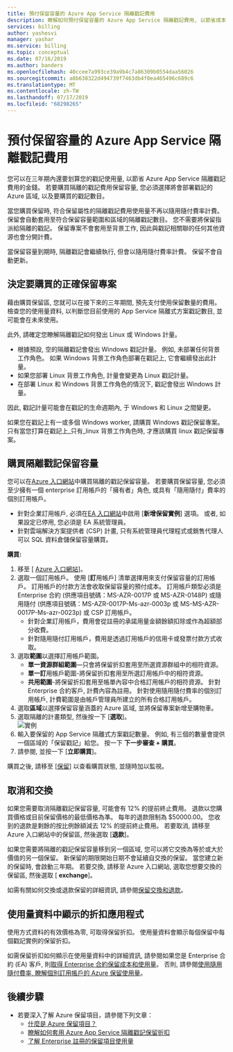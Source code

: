 ```yaml
---
title: 預付保留容量的 Azure App Service 隔離戳記費用
description: 瞭解如何預付保留容量的 Azure App Service 隔離戳記費用, 以節省成本。
services: billing
author: yashesvi
manager: yashar
ms.service: billing
ms.topic: conceptual
ms.date: 07/16/2019
ms.author: banders
ms.openlocfilehash: 40ccee7a993ce39a9b4c7a86309b0554daa56026
ms.sourcegitcommit: a8b638322d494739f7463db4f0ea465496c689c6
ms.translationtype: MT
ms.contentlocale: zh-TW
ms.lasthandoff: 07/17/2019
ms.locfileid: "68298265"
---
```

# <a name="prepay-for-azure-app-service-isolated-stamp-fee-with-reserved-capacity"></a>預付保留容量的 Azure App Service 隔離戳記費用

您可以在三年期內還要划算您的戳記使用量, 以節省 Azure App Service 隔離戳記費用的金錢。 若要購買隔離的戳記費用保留容量, 您必須選擇將會部署戳記的 Azure 區域, 以及要購買的戳記數目。

當您購買保留時, 符合保留屬性的隔離戳記費用使用量不再以隨用隨付費率計費。 保留會自動套用至符合保留容量範圍和區域的隔離戳記數目。 您不需要將保留指派給隔離的戳記。 保留專案不會套用至背景工作, 因此與戳記相關聯的任何其他資源也會分開計費。

當保留容量到期時, 隔離戳記會繼續執行, 但會以隨用隨付費率計費。 保留不會自動更新。

## <a name="determine-the-right-reservation-to-purchase"></a>決定要購買的正確保留專案

藉由購買保留區, 您就可以在接下來的三年期間, 預先支付使用保留數量的費用。 檢查您的使用量資料, 以判斷您目前使用的 App Service 隔離式方案戳記數目, 並可能會在未來使用。

此外, 請確定您瞭解隔離戳記如何發出 Linux 或 Windows 計量。

- 根據預設, 空的隔離戳記會發出 Windows 戳記計量。 例如, 未部署任何背景工作角色。 如果 Windows 背景工作角色部署在戳記上, 它會繼續發出此計量。
- 如果您部署 Linux 背景工作角色, 計量會變更為 Linux 戳記計量。
- 在部署 Linux 和 Windows 背景工作角色的情況下, 戳記會發出 Windows 計量。

因此, 戳記計量可能會在戳記的生命週期內, 于 Windows 和 Linux 之間變更。

如果您在戳記上有一或多個 Windows worker, 請購買 Windows 戳記保留專案。 只有當您打算在戳記上_只有_linux 背景工作角色時, 才應該購買 linux 戳記保留專案。

## <a name="buy-isolated-stamp-reserved-capacity"></a>購買隔離戳記保留容量

您可以在[Azure 入口網站](https://portal.azure.com/#blade/Microsoft_Azure_Reservations/CreateBlade/referrer/documentation/filters/%7B%22reservedResourceType%22%3A%22AppService%22%7D)中購買隔離的戳記保留容量。 若要購買保留容量, 您必須至少擁有一個 enterprise 訂用帳戶的「擁有者」角色, 或具有「隨用隨付」費率的個別訂用帳戶。

- 針對企業訂用帳戶, 必須在[EA 入口網站](https://ea.azure.com/)中啟用 [**新增保留實例**] 選項。 或者, 如果設定已停用, 您必須是 EA 系統管理員。
- 針對雲端解決方案提供者 (CSP) 計畫, 只有系統管理員代理程式或銷售代理人可以 SQL 資料倉儲保留容量購買。

**購買:**

1. 移至 [ [Azure 入口網站](https://portal.azure.com/#blade/Microsoft_Azure_Reservations/CreateBlade/referrer/documentation/filters/%7B%22reservedResourceType%22%3A%22AppService%22%7D)]。
1. 選取一個訂用帳戶。 使用 [**訂**用帳戶] 清單選擇用來支付保留容量的訂用帳戶。 訂用帳戶的付款方法會收取保留容量的預付成本。 訂用帳戶類型必須是 Enterprise 合約 (供應項目號碼：MS-AZR-0017P 或 MS-AZR-0148P) 或隨用隨付 (供應項目號碼：MS-AZR-0017P-Ms-azr-0003p 或 MS-MS-AZR-0017P-Ms-azr-0023p) 或 CSP 訂用帳戶。
    - 針對企業訂用帳戶，費用會從註冊的承諾用量金額餘額扣除或作為超額部分收費。
    - 針對隨用隨付訂用帳戶，費用是透過訂用帳戶的信用卡或發票付款方式收取。
1. 選取**範圍**以選擇訂用帳戶範圍。
    - **單一資源群組範圍**—只會將保留折扣套用至所選資源群組中的相符資源。
    - **單一訂**用帳戶範圍-將保留折扣套用至所選訂用帳戶中的相符資源。
    - **共用範圍**-將保留折扣套用至帳單內容中合格訂用帳戶的相符資源。 針對 Enterprise 合約客戶, 計費內容為註冊。 針對使用隨用隨付費率的個別訂用帳戶, 計費範圍是由帳戶管理員所建立的所有合格訂用帳戶。
1. 選取**區域**以選擇保留容量涵蓋的 Azure 區域, 並將保留專案新增至購物車。
1. 選取隔離的計畫類型, 然後按一下 [**選取**]。  
    ![實例](./media/billing-prepay-app-service-isolated-stamp/app-service-isolated-stamp-select.png)
1. 輸入要保留的 App Service 隔離式方案戳記數量。 例如, 有三個的數量會提供一個區域的「保留戳記」給您。 按一下 **下一步審查 + 購買**。
1. 請參閱, 並按一下 [**立即購買**]。

購買之後, 請移至 [[保留](https://portal.azure.com/#blade/Microsoft_Azure_Reservations/ReservationsBrowseBlade)] 以查看購買狀態, 並隨時加以監視。

## <a name="cancellations-and-exchanges"></a>取消和交換

如果您需要取消隔離戳記保留容量, 可能會有 12% 的提前終止費用。 退款以您購買價格或目前保留價格的最低價格為準。 每年的退款限制為 $50000.00。 您收到的退款是剩餘的按比例餘額減去 12% 的提前終止費用。 若要取消, 請移至 Azure 入口網站中的保留區, 然後選取 [**退款**]。

如果您需要將隔離的戳記保留容量移到另一個區域, 您可以將它交換為等於或大於價值的另一個保留。 新保留的期限開始日期不會延續自交換的保留。 當您建立新的保留時, 會啟動三年期。 若要交換, 請移至 Azure 入口網站, 選取您想要交換的保留區, 然後選取 [ **exchange**]。

如需有關如何交換或退款保留的詳細資訊, 請參閱[保留交換和退款](billing-azure-reservations-self-service-exchange-and-refund.md)。

## <a name="discount-application-shown-in-usage-data"></a>使用量資料中顯示的折扣應用程式

使用方式資料的有效價格為零, 可取得保留折扣。 使用量資料會顯示每個保留中每個戳記實例的保留折扣。

如需保留折扣如何顯示在使用量資料中的詳細資訊, 請參閱如果您是 Enterprise 合約 (EA) 客戶, 則[取得 Enterprise 合約保留成本和使用量](billing-understand-reserved-instance-usage-ea.md)。 否則, 請參閱[使用隨用隨付費率, 瞭解個別訂用帳戶的 Azure 保留使用量](billing-understand-reserved-instance-usage.md)。

## <a name="next-steps"></a>後續步驟

- 若要深入了解 Azure 保留項目，請參閱下列文章：
  - [什麼是 Azure 保留項目？](billing-save-compute-costs-reservations.md)
  - [瞭解如何套用 Azure App Service 隔離戳記保留折扣](billing-reservation-discount-app-service-isolated-stamp.md)
  - [了解 Enterprise 註冊的保留項目使用量](billing-understand-reserved-instance-usage-ea.md)
